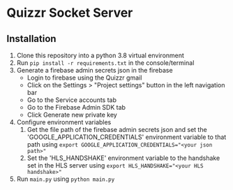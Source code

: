 # Quizzr Socket Server

## Installation
1. Clone this repository into a python 3.8 virtual environment
2. Run `pip install -r requirements.txt` in the console/terminal
3. Generate a firebase admin secrets json in the firebase
   - Login to firebase using the Quizzr gmail
   - Click on the Settings > "Project settings" button in the left navigation bar
   - Go to the Service accounts tab
   - Go to the Firebase Admin SDK tab
   - Click Generate new private key
4. Configure environment variables
   1. Get the file path of the firebase admin secrets json and set the 'GOOGLE_APPLICATION_CREDENTIALS' environment variable to that path using `export GOOGLE_APPLICATION_CREDENTIALS="<your json path>"`
   2. Set the 'HLS_HANDSHAKE' environment variable to the handshake set in the HLS server using `export HLS_HANDSHAKE="<your HLS handshake>"`
5. Run `main.py` using `python main.py`
